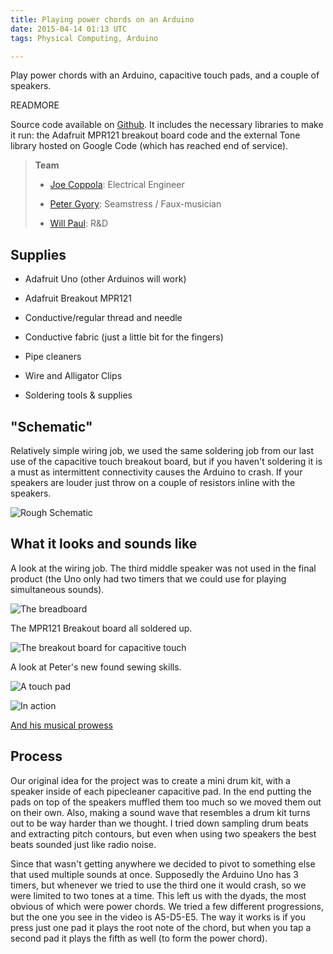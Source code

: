 ```yaml
---
title: Playing power chords on an Arduino
date: 2015-04-14 01:13 UTC
tags: Physical Computing, Arduino

---
```


Play power chords with an Arduino, capacitive touch pads, and a couple of speakers.

READMORE

Source code available on [Github](https://github.com/dropofwill/multi_tone_arduino). It includes the necessary libraries to make it run: the Adafruit MPR121 breakout board code and the external Tone library hosted on Google Code (which has reached end of service).

> **Team**
>
> * [Joe Coppola](https://github.com/JosephCoppola): Electrical Engineer
>
> * [Peter Gyory](https://github.com/Petroochio): Seamstress / Faux-musician
>
> * [Will Paul](https://github.com/dropofwill): R&amp;D

## Supplies

* Adafruit Uno (other Arduinos will work)

* Adafruit Breakout MPR121

* Conductive/regular thread and needle

* Conductive fabric (just a little bit for the fingers)

* Pipe cleaners

* Wire and Alligator Clips

* Soldering tools & supplies


## "Schematic"

Relatively simple wiring job, we used the same soldering job from our last use of the capacitive touch breakout board, but if you haven't soldering it is a must as intermittent connectivity causes the Arduino to crash. If your speakers are louder just throw on a couple of resistors inline with the speakers.

![Rough Schematic](https://raw.githubusercontent.com/dropofwill/multi_tone_arduino/master/pics/schematic.jpg)

## What it looks and sounds like

A look at the wiring job. The third middle speaker was not used in the final product (the Uno only had two timers that we could use for playing simultaneous sounds).

![The breadboard](https://raw.githubusercontent.com/dropofwill/multi_tone_arduino/master/pics/breadboard.jpg)

The MPR121 Breakout board all soldered up.

![The breakout board for capacitive touch](https://raw.githubusercontent.com/dropofwill/multi_tone_arduino/master/pics/breakout_board.jpg)

A look at Peter's new found sewing skills.

![A touch pad](https://raw.githubusercontent.com/dropofwill/multi_tone_arduino/master/pics/touchpad.jpg)

![In action](https://raw.githubusercontent.com/dropofwill/multi_tone_arduino/master/pics/touchpads.jpg)

[And his musical prowess](https://vimeo.com/124891338)


## Process

Our original idea for the project was to create a mini drum kit, with a speaker inside of each pipecleaner capacitive pad. In the end putting the pads on top of the speakers muffled them too much so we moved them out on their own. Also, making a sound wave that resembles a drum kit turns out to be way harder than we thought. I tried down sampling drum beats and extracting pitch contours, but even when using two speakers the best beats sounded just like radio noise.

Since that wasn't getting anywhere we decided to pivot to something else that used multiple sounds at once. Supposedly the Arduino Uno has 3 timers, but whenever we tried to use the third one it would crash, so we were limited to two tones at a time. This left us with the dyads, the most obvious of which were power chords. We tried a few different progressions, but the one you see in the video is A5-D5-E5. The way it works is if you press just one pad it plays the root note of the chord, but when you tap a second pad it plays the fifth as well (to form the power chord).


